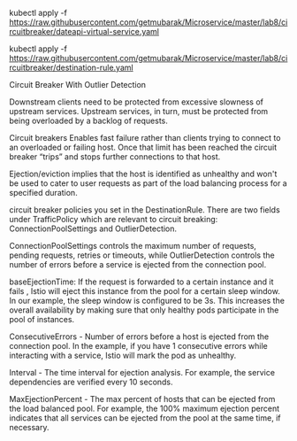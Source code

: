 kubectl apply -f https://raw.githubusercontent.com/getmubarak/Microservice/master/lab8/circuitbreaker/dateapi-virtual-service.yaml

kubectl apply -f https://raw.githubusercontent.com/getmubarak/Microservice/master/lab8/circuitbreaker/destination-rule.yaml

Circuit Breaker With Outlier Detection

Downstream clients need to be protected from excessive slowness of upstream services. 
Upstream services, in turn, must be protected from being overloaded by a backlog of requests. 

Circuit breakers Enables fast failure rather than clients trying to connect to an overloaded or failing host. Once that limit has been reached the circuit breaker “trips” and stops further connections to that host.

Ejection/eviction implies that the host is identified as unhealthy and won't be used to cater to user requests as part of the load balancing process for a specified duration. 

circuit breaker policies you set in the DestinationRule. There are two fields under TrafficPolicy which are relevant to circuit breaking: ConnectionPoolSettings and OutlierDetection.

ConnectionPoolSettings controls the maximum number of requests, pending requests, retries or timeouts, while OutlierDetection controls the number of errors before a service is ejected from the connection pool.

baseEjectionTime: 
 If the request is forwarded to a certain instance and it fails , Istio will eject this instance from the pool for a certain sleep window. In our example, the sleep window is configured to be 3s. This increases the overall availability by making sure that only healthy pods participate in the pool of instances.
 
ConsecutiveErrors - Number of errors before a host is ejected from the connection pool. In the example, if you have 1 consecutive errors while interacting with a service, Istio will mark the pod as unhealthy. 
 
Interval - The time interval for ejection analysis. For example, the service dependencies are verified every 10 seconds.

MaxEjectionPercent - The max percent of hosts that can be ejected from the load balanced pool. For example, the 100% maximum ejection percent indicates that all services can be ejected from the pool at the same time, if necessary.
